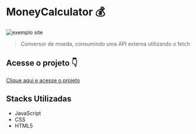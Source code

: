 # MoneyCalculator 💰

<!---Esses são exemplos. Veja https://shields.io para outras pessoas ou para personalizar este conjunto de escudos. Você pode querer incluir dependências, status do projeto e informações de licença aqui--->

<img  src="https://i.imgur.com/3Rz59zK.png" alt="exemplo site">

> Conversor de moeda, consumindo uma API externa utilizando o fetch

## Acesse o projeto 👇
  <a taget="__blank" href="https://vhvanelli.github.io/newMoneyCalculator/"> Clique aqui e acesse o projeto </a>

## Stacks Utilizadas
 - JavaScript
 - CSS
 - HTML5

